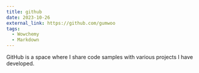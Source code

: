 ```yaml
---
title: github
date: 2023-10-26
external_link: https://github.com/gumwoo
tags:
  - Wowchemy
  - Markdown
---
```


GitHub is a space where I share code samples with various projects I have developed.

<!--more-->
